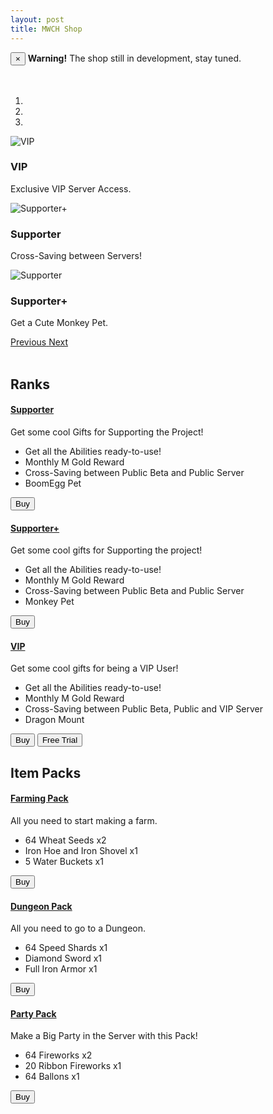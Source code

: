 ```yaml
---
layout: post
title: MWCH Shop
---
```


<div class="alert alert-warning alert-dismissible" role="alert">
  <button type="button" class="close" data-dismiss="alert" aria-label="Close"><span aria-hidden="true">&times;</span></button>
  <strong>Warning!</strong> The shop still in development, stay tuned.
</div><br><br>


<div id="carousel-example-generic" class="carousel slide" data-ride="carousel">
  <!-- Indicators -->
  <ol class="carousel-indicators">
    <li data-target="#carousel-example-generic" data-slide-to="0" class="active"></li>
    <li data-target="#carousel-example-generic" data-slide-to="1"></li>
    <li data-target="#carousel-example-generic" data-slide-to="2"></li>
  </ol>

  <!-- Wrapper for slides -->
  <div class="carousel-inner" role="listbox">
    <div class="item active">
      <img src="http://via.placeholder.com/1000x600" alt="VIP">
  <div class="carousel-caption">
    <h3>VIP</h3>
    <p>Exclusive VIP Server Access.</p>
  </div>
    </div>
    <div class="item">
      <img src="http://via.placeholder.com/1000x600" alt="Supporter+">
  <div class="carousel-caption">
    <h3>Supporter</h3>
    <p>Cross-Saving between Servers!</p>
  </div>
    </div>
    <div class="item">
      <img src="http://via.placeholder.com/1000x600" alt="Supporter">
  <div class="carousel-caption">
    <h3>Supporter+</h3>
    <p>Get a Cute Monkey Pet.</p>
  </div>
    </div>
  </div>

  <!-- Controls -->
  <a class="left carousel-control" href="#carousel-example-generic" role="button" data-slide="prev">
      <i class="fas fa-chevron-left"></i>
    <span class="sr-only">Previous</span>
  </a>
  <a class="right carousel-control" href="#carousel-example-generic" role="button" data-slide="next">
      <i class="fas fa-chevron-right"></i>
    <span class="sr-only">Next</span>
  </a>
</div> <br>

## Ranks

<div class="panel-group" id="accordion" role="tablist" aria-multiselectable="true">
  <div class="panel panel-default">
    <div class="panel-heading" role="tab" id="headingOne">
      <h4 class="panel-title">
        <a role="button" data-toggle="collapse" data-parent="#accordion" href="#collapseOne" aria-expanded="true" aria-controls="collapseOne">
          Supporter
        </a>
      </h4>
    </div>
    <div id="collapseOne" class="panel-collapse collapse in" role="tabpanel" aria-labelledby="headingOne">
      <div class="panel-body">
        Get some cool Gifts for Supporting the Project!
    <ul>
    <li>Get all the Abilities ready-to-use!</li>
    <li>Monthly M Gold Reward</li>
    <li>Cross-Saving between Public Beta and Public Server</li>
    <li>BoomEgg Pet</li>
   </ul>
    <div class="btn-group" role="group" aria-label="...">
  <button type="button" class="btn btn-default">Buy</button>
    </div>
   </div>
   </div>
  </div>
  <div class="panel panel-default">
    <div class="panel-heading" role="tab" id="headingTwo">
      <h4 class="panel-title">
        <a class="collapsed" role="button" data-toggle="collapse" data-parent="#accordion" href="#collapseTwo" aria-expanded="false" aria-controls="collapseTwo">
          Supporter+
        </a>
      </h4>
    </div>
    <div id="collapseTwo" class="panel-collapse collapse" role="tabpanel" aria-labelledby="headingTwo">
      <div class="panel-body">
        Get some cool gifts for Supporting the project!
   <ul>
    <li>Get all the Abilities ready-to-use!</li>
    <li>Monthly M Gold Reward</li>
    <li>Cross-Saving between Public Beta and Public Server</li>
    <li>Monkey Pet</li>
   </ul>
    <div class="btn-group" role="group" aria-label="...">
  <button type="button" class="btn btn-default">Buy</button>
    </div>
      </div>
    </div>
  </div>
  <div class="panel panel-default">
    <div class="panel-heading" role="tab" id="headingThree">
      <h4 class="panel-title">
        <a class="collapsed" role="button" data-toggle="collapse" data-parent="#accordion" href="#collapseThree" aria-expanded="false" aria-controls="collapseThree">
          VIP
        </a>
      </h4>
    </div>
    <div id="collapseThree" class="panel-collapse collapse" role="tabpanel" aria-labelledby="headingThree">
      <div class="panel-body">
        Get some cool gifts for being a VIP User!
   <ul>
    <li>Get all the Abilities ready-to-use!</li>
    <li>Monthly M Gold Reward</li>
    <li>Cross-Saving between Public Beta, Public and VIP Server</li>
    <li>Dragon Mount</li>
   </ul>
    <div class="btn-group" role="group" aria-label="...">
  <button type="button" class="btn btn-default">Buy</button>
  <button type="button" class="btn btn-default">Free Trial</button>
    </div>
      </div>
    </div>
  </div>
</div>

## Item Packs

<div class="panel-group" id="accordion" role="tablist" aria-multiselectable="true">
  <div class="panel panel-default">
    <div class="panel-heading" role="tab" id="headingOneItem">
      <h4 class="panel-title">
        <a role="button" data-toggle="collapse" data-parent="#accordion" href="#collapseOneItem" aria-expanded="true" aria-controls="collapseOneItem">
          Farming Pack
        </a>
      </h4>
    </div>
    <div id="collapseOneItem" class="panel-collapse collapse in" role="tabpanel" aria-labelledby="headingOneItem">
      <div class="panel-body">
        All you need to start making a farm.
    <ul>
    <li>64 Wheat Seeds x2</li>
    <li>Iron Hoe and Iron Shovel x1</li>
    <li>5 Water Buckets x1</li>
   </ul>
    <div class="btn-group" role="group" aria-label="...">
  <button type="button" class="btn btn-default">Buy</button>
    </div>
   </div>
   </div>
  </div>
  <div class="panel panel-default">
    <div class="panel-heading" role="tab" id="headingTwoItem">
      <h4 class="panel-title">
        <a class="collapsed" role="button" data-toggle="collapse" data-parent="#accordion" href="#collapseTwoItem" aria-expanded="false" aria-controls="collapseTwoItem">
          Dungeon Pack
        </a>
      </h4>
    </div>
    <div id="collapseTwoItem" class="panel-collapse collapse" role="tabpanel" aria-labelledby="headingTwoItem">
      <div class="panel-body">
        All you need to go to a Dungeon.
   <ul>
    <li>64 Speed Shards x1</li>
    <li>Diamond Sword x1</li>
    <li>Full Iron Armor x1</li>
   </ul>
    <div class="btn-group" role="group" aria-label="...">
  <button type="button" class="btn btn-default">Buy</button>
    </div>
      </div>
    </div>
  </div>
  <div class="panel panel-default">
    <div class="panel-heading" role="tab" id="headingThreeItem">
      <h4 class="panel-title">
        <a class="collapsed" role="button" data-toggle="collapse" data-parent="#accordion" href="#collapseThreeItem" aria-expanded="false" aria-controls="collapseThreeItem">
          Party Pack
        </a>
      </h4>
    </div>
    <div id="collapseThreeItem" class="panel-collapse collapse" role="tabpanel" aria-labelledby="headingThreeItem">
      <div class="panel-body">
        Make a Big Party in the Server with this Pack!
   <ul>
    <li>64 Fireworks x2</li>
    <li>20 Ribbon Fireworks x1</li>
    <li>64 Ballons x1</li>
   </ul>
    <div class="btn-group" role="group" aria-label="...">
  <button type="button" class="btn btn-default">Buy</button>
    </div>
      </div>
    </div>
  </div>
</div>

